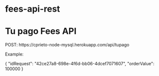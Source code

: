 # fees-api-rest

<h1>Tu pago Fees API</h1>
    <p>POST: https://cprieto-node-mysql.herokuapp.com/api/tupago</p>
    <p>Example:</p>
    <p>  {
        "idRequest": "42ce27a8-698e-4f6d-bb06-4dcef7071607",
        "orderValue": 100000
      }</p>